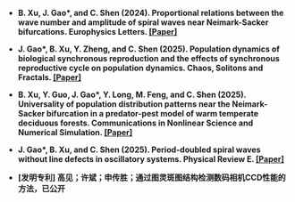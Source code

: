 - <strong>B. Xu<strong>, J. Gao*, and C. Shen (2024). Proportional relations between the wave number and amplitude of spiral waves near Neimark-Sacker bifurcations. <strong>Europhysics Letters</strong>. [[Paper]](https://doi.org/10.1209/0295-5075/ad5eb8)

- J. Gao*, <strong>B. Xu<strong>, Y. Zheng, and C. Shen (2025). Population dynamics of biological synchronous reproduction and the effects of synchronous reproductive cycle on population dynamics. <strong>Chaos, Solitons and Fractals</strong>. [[Paper]](https://doi.org/10.1016/j.chaos.2025.116438)

- <strong>B. Xu<strong>, Y. Guo, J. Gao*, Y. Long, M. Feng, and C. Shen (2025). Universality of population distribution patterns near the Neimark-Sacker bifurcation in a predator-pest model of warm temperate deciduous forests. <strong>Communications in Nonlinear Science and Numerical Simulation</strong>. [[Paper]](https://doi.org/10.1016/j.cnsns.2025.108961)

- J. Gao*, <strong>B. Xu<strong>, and C. Shen (2025). Period-doubled spiral waves without line defects in oscillatory systems. <strong>Physical Review E</strong>. [[Paper]](https://doi.org/10.1103/26pt-kz9b)

- [发明专利] 高见；<strong>许斌<strong>；申传胜；通过图灵斑图结构检测数码相机CCD性能的方法，已公开